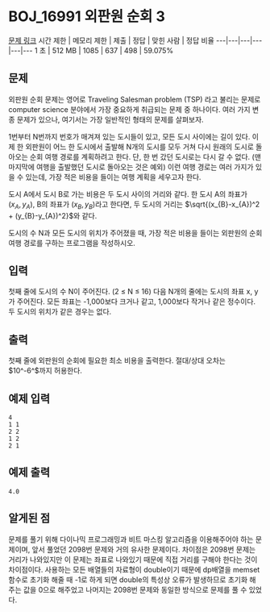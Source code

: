 # BOJ_16991 외판원 순회 3
[문제 링크](https://www.acmicpc.net/problem/16991)
시간 제한 |	메모리 제한 |	제출 |	정답 |	맞힌 사람 |	정답 비율
---|---|---|---|---|---
1 초 |	512 MB |	1085	| 637 |	498 |	59.075%

## 문제
외판원 순회 문제는 영어로 Traveling Salesman problem (TSP) 라고 불리는 문제로 computer science 분야에서 가장 중요하게 취급되는 문제 중 하나이다. 여러 가지 변종 문제가 있으나, 여기서는 가장 일반적인 형태의 문제를 살펴보자.

1번부터 N번까지 번호가 매겨져 있는 도시들이 있고, 모든 도시 사이에는 길이 있다. 이제 한 외판원이 어느 한 도시에서 출발해 N개의 도시를 모두 거쳐 다시 원래의 도시로 돌아오는 순회 여행 경로를 계획하려고 한다. 단, 한 번 갔던 도시로는 다시 갈 수 없다. (맨 마지막에 여행을 출발했던 도시로 돌아오는 것은 예외) 이런 여행 경로는 여러 가지가 있을 수 있는데, 가장 적은 비용을 들이는 여행 계획을 세우고자 한다.

도시 A에서 도시 B로 가는 비용은 두 도시 사이의 거리와 같다. 한 도시 A의 좌표가 $(x_{A}, y_{A})$, B의 좌표가 $(x_{B}, y_{B})$라고 한다면, 두 도시의 거리는 $\sqrt{(x_{B}-x_{A})^2 + (y_{B}-y_{A})^2}$와 같다.

도시의 수 N과 모든 도시의 위치가 주어졌을 때, 가장 적은 비용을 들이는 외판원의 순회 여행 경로를 구하는 프로그램을 작성하시오.

## 입력
첫째 줄에 도시의 수 N이 주어진다. (2 ≤ N ≤ 16) 다음 N개의 줄에는 도시의 좌표 x, y가 주어진다. 모든 좌표는 -1,000보다 크거나 같고, 1,000보다 작거나 같은 정수이다. 두 도시의 위치가 같은 경우는 없다.

## 출력
첫째 줄에 외판원의 순회에 필요한 최소 비용을 출력한다. 절대/상대 오차는 $10^-6^$까지 허용한다.

## 예제 입력
```
4
1 1
2 2
1 2
2 1
```

## 예제 출력
```
4.0
```

## 알게된 점
문제를 풀기 위해 다이나믹 프로그래밍과 비트 마스킹 알고리즘을 이용해주어야 하는 문제이며, 앞서 풀었던 2098번 문제와 거의 유사한 문제이다.
차이점은 2098번 문제는 거리가 나와있지만 이 문제는 좌표로 나와있기 때문에 직접 거리를 구해야 한다는 것이 차이점이다.
사용하는 모든 배열들의 자료형이 double이기 때문에 dp배열을 memset함수로 초기화 해줄 때 -1로 하게 되면 double의 특성상 오류가 발생하므로 초기화 해주는 값을 0으로 해주었고 나머지는 2098번 문제와 동일한 방식으로 문제를 풀 수 있었다.
